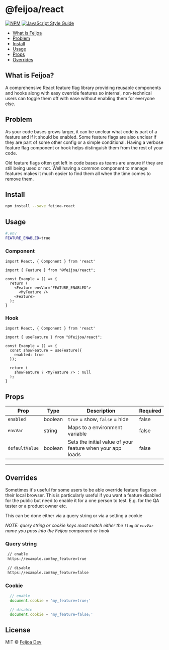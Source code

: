 # @feijoa/react


[![NPM](https://img.shields.io/npm/v/@feijoa/react.svg)](https://www.npmjs.com/package/@feijoa/react) [![JavaScript Style Guide](https://img.shields.io/badge/code_style-standard-brightgreen.svg)](https://standardjs.com)

- [What is Feijoa](#what-is-feijoa)
- [Problem](#problem)
- [Install](#install)
- [Usage](#usage)
- [Props](#props)
- [Overrides](#overrides)

## What is Feijoa?
A comprehensive React feature flag library providing reusable components and hooks along with easy override features so internal, non-technical users can toggle them off with ease without enabling them for everyone else.

## Problem

As your code bases grows larger, it can be unclear what code is part of a feature and if it should be enabled. Some feature flags are also unclear if they are part of some other config or a simple conditional. Having a verbose feature flag component or hook helps distinguish them from the rest of your code.

Old feature flags often get left in code bases as teams are unsure if they are still being used or not. Well having a common component to manage features makes it much easier to find them all when the time comes to remove them.

## Install

```bash
npm install --save feijoa-react
```

## Usage


```sh 
#.env
FEATURE_ENABLED=true
```

### Component
```tsx
import React, { Component } from 'react'

import { Feature } from "@feijoa/react";

const Example = () => {
  return (
    <Feature envVar="FEATURE_ENABLED">
      <MyFeature />
    <Feature>
  );
}
```

### Hook

```tsx
import React, { Component } from 'react'

import { useFeature } from "@feijoa/react";

const Example = () => {
  const showFeature = useFeature({
    enabled: true
  });

  return (
    showFeature ? <MyFeature /> : null
  );
}
```

## Props

| Prop            | Type        | Description                                                       | Required |
| ------------    | ----------- | -------------------------------------------------------           | ---------|
| `enabled`       | boolean     | `true` = show, `false` = hide                                     | false    |
| `envVar`        | string      | Maps to a environment variable                                    | false    |
| `defaultValue`  | boolean     | Sets the initial value of your feature when your app loads        | false    |
-------------------------

## Overrides

Sometimes it's useful for some users to be able override feature flags on their local browser. This is particularly useful if you want a feature disabled for the public but need to enable it for a one person to test. E.g. for the QA tester or a product owner etc.

This can be done either via a query string or via a setting a cookie

*NOTE: query string or cookie keys must match either the `flag` or `envVar` name you pass into the Feijoa component or hook*

### Query string

```sh
 // enable
 https://example.com?my_feature=true

 // disable
 https://example.com?my_feature=false
```

### Cookie

```js
  // enable
  document.cookie = 'my_feature=true;'

  // disable
  document.cookie = 'my_feature=false;'
```

## License

MIT © [Feijoa Dev](https://github.com/feijoa-dev)
